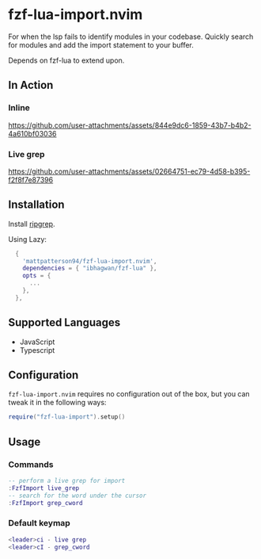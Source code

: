 # fzf-lua-import.nvim

For when the lsp fails to identify modules in your codebase. Quickly search for modules and add the import statement to your buffer.

Depends on fzf-lua to extend upon.

## In Action

### Inline

https://github.com/user-attachments/assets/844e9dc6-1859-43b7-b4b2-4a610bf03036


### Live grep

https://github.com/user-attachments/assets/02664751-ec79-4d58-b395-f2f8f7e87396


## Installation

Install [ripgrep](https://github.com/BurntSushi/ripgrep).

Using Lazy:

```lua
  {
    'mattpatterson94/fzf-lua-import.nvim',
    dependencies = { "ibhagwan/fzf-lua" },
    opts = {
      ...
    },
  },
```

## Supported Languages

* JavaScript
* Typescript

## Configuration

`fzf-lua-import.nvim` requires no configuration out of the box, but you can tweak it in the following ways:

```lua
require("fzf-lua-import").setup()
```

## Usage


### Commands

```lua
-- perform a live grep for import
:FzfImport live_grep
-- search for the word under the cursor
:FzfImport grep_cword
```

### Default keymap

```lua
<leader>ci - live grep
<leader>cI - grep_cword
```

